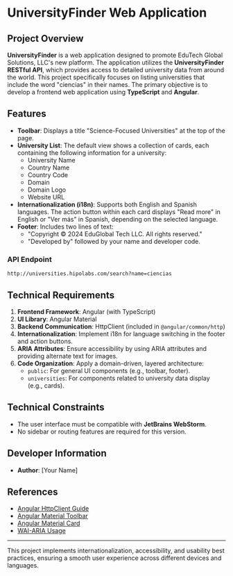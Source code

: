 # UniversityFinder Web Application

## Project Overview

**UniversityFinder** is a web application designed to promote EduTech Global Solutions, LLC's new platform. The application utilizes the **UniversityFinder RESTful API**, which provides access to detailed university data from around the world. This project specifically focuses on listing universities that include the word "ciencias" in their names. The primary objective is to develop a frontend web application using **TypeScript** and **Angular**.

## Features

- **Toolbar**: Displays a title "Science-Focused Universities" at the top of the page.
- **University List**: The default view shows a collection of cards, each containing the following information for a university:
  - University Name
  - Country Name
  - Country Code
  - Domain
  - Domain Logo
  - Website URL
- **Internationalization (i18n)**: Supports both English and Spanish languages. The action button within each card displays "Read more" in English or "Ver más" in Spanish, depending on the selected language.
- **Footer**: Includes two lines of text:
  - "Copyright © 2024 EduGlobal Tech LLC. All rights reserved."
  - "Developed by" followed by your name and developer code.

### API Endpoint
`http://universities.hipolabs.com/search?name=ciencias`
## Technical Requirements

1. **Frontend Framework**: Angular (with TypeScript)
2. **UI Library**: Angular Material
3. **Backend Communication**: HttpClient (included in `@angular/common/http`)
4. **Internationalization**: Implement i18n for language switching in the footer and action buttons.
5. **ARIA Attributes**: Ensure accessibility by using ARIA attributes and providing alternate text for images.
6. **Code Organization**: Apply a domain-driven, layered architecture:
   - `public`: For general UI components (e.g., toolbar, footer).
   - `universities`: For components related to university data display (e.g., cards).

## Technical Constraints

- The user interface must be compatible with **JetBrains WebStorm**.
- No sidebar or routing features are required for this version.

## Developer Information

- **Author**: [Your Name]

## References

- [Angular HttpClient Guide](https://angular.io/guide/http)
- [Angular Material Toolbar](https://material.angular.io/components/toolbar/overview)
- [Angular Material Card](https://material.angular.io/components/card/overview)
- [WAI-ARIA Usage](https://www.w3.org/TR/wai-aria/#usage)

---

This project implements internationalization, accessibility, and usability best practices, ensuring a smooth user experience across different devices and languages.
